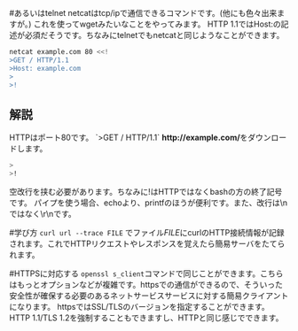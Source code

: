 #あるいはtelnet
netcatはtcp/ipで通信できるコマンドです。(他にも色々出来ますが。)
これを使ってwgetみたいなことをやってみます。
HTTP 1.1ではHost:の記述が必須だそうです。ちなみにtelnetでもnetcatと同じようなことができます。

```bash
netcat example.com 80 <<!
>GET / HTTP/1.1
>Host: example.com
>
>!
```
<h2>解説</h2>
HTTPはポート80です。
`>GET / HTTP/1.1` <b>http://example.com/</b>をダウンロードします。

```bash
>
>!
```
空改行を挟む必要があります。ちなみに!はHTTPではなくbashの方の終了記号です。
パイプを使う場合、echoより、printfのほうが便利です。また、改行は\nではなく\r\nです。

#学び方
`curl url --trace FILE`
でファイル*FILE*にcurlのHTTP接続情報が記録されます。これでHTTPリクエストやレスポンスを覚えたら簡易サーバをたてられます。

#HTTPSに対応する
`openssl s_client`コマンドで同じことができます。こちらはもっとオプションなどが複雑です。httpsでの通信ができるので、そういった安全性が確保する必要のあるネットサービスサービスに対する簡易クライアントになります。
httpsではSSL/TLSのバージョンを指定することができます。
HTTP 1.1/TLS 1.2を強制することもできますし、HTTPと同じ感じでできます。
